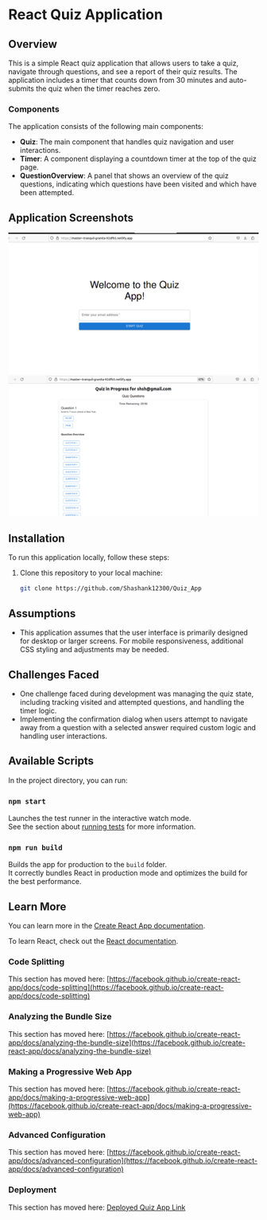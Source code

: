 # React Quiz Application

## Overview

This is a simple React quiz application that allows users to take a quiz, navigate through questions, and see a report of their quiz results. The application includes a timer that counts down from 30 minutes and auto-submits the quiz when the timer reaches zero.

### Components

The application consists of the following main components:

- **Quiz**: The main component that handles quiz navigation and user interactions.
- **Timer**: A component displaying a countdown timer at the top of the quiz page.
- **QuestionOverview**: A panel that shows an overview of the quiz questions, indicating which questions have been visited and which have been attempted.

## Application Screenshots

![Welcome Page](./src/assets/image1.jpg)
![Page 2](./src/assets/image2.jpg)

## Installation

To run this application locally, follow these steps:

1. Clone this repository to your local machine:

   ```bash
   git clone https://github.com/Shashank12300/Quiz_App


## Assumptions

- This application assumes that the user interface is primarily designed for desktop or larger screens. For mobile responsiveness, additional CSS styling and adjustments may be needed.

## Challenges Faced

- One challenge faced during development was managing the quiz state, including tracking visited and attempted questions, and handling the timer logic.
- Implementing the confirmation dialog when users attempt to navigate away from a question with a selected answer required custom logic and handling user interactions.


## Available Scripts

In the project directory, you can run:

### `npm start`

Launches the test runner in the interactive watch mode.\
See the section about [running tests](https://facebook.github.io/create-react-app/docs/running-tests) for more information.

### `npm run build`

Builds the app for production to the `build` folder.\
It correctly bundles React in production mode and optimizes the build for the best performance.


## Learn More

You can learn more in the [Create React App documentation](https://facebook.github.io/create-react-app/docs/getting-started).

To learn React, check out the [React documentation](https://reactjs.org/).

### Code Splitting

This section has moved here: [https://facebook.github.io/create-react-app/docs/code-splitting](https://facebook.github.io/create-react-app/docs/code-splitting)

### Analyzing the Bundle Size

This section has moved here: [https://facebook.github.io/create-react-app/docs/analyzing-the-bundle-size](https://facebook.github.io/create-react-app/docs/analyzing-the-bundle-size)

### Making a Progressive Web App

This section has moved here: [https://facebook.github.io/create-react-app/docs/making-a-progressive-web-app](https://facebook.github.io/create-react-app/docs/making-a-progressive-web-app)

### Advanced Configuration

This section has moved here: [https://facebook.github.io/create-react-app/docs/advanced-configuration](https://facebook.github.io/create-react-app/docs/advanced-configuration)

### Deployment

This section has moved here: [Deployed Quiz App Link](https://master--tranquil-granita-92dfb5.netlify.app/)

